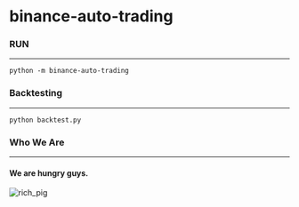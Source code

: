 # binance-auto-trading

### RUN
***
```
python -m binance-auto-trading
```

### Backtesting
***
```
python backtest.py
```

### Who We Are
***
#### We are hungry guys.
![rich_pig](https://user-images.githubusercontent.com/60350835/182033259-c25e6e3c-7eb3-4c42-bd7d-3dc760d526a6.jpg)
